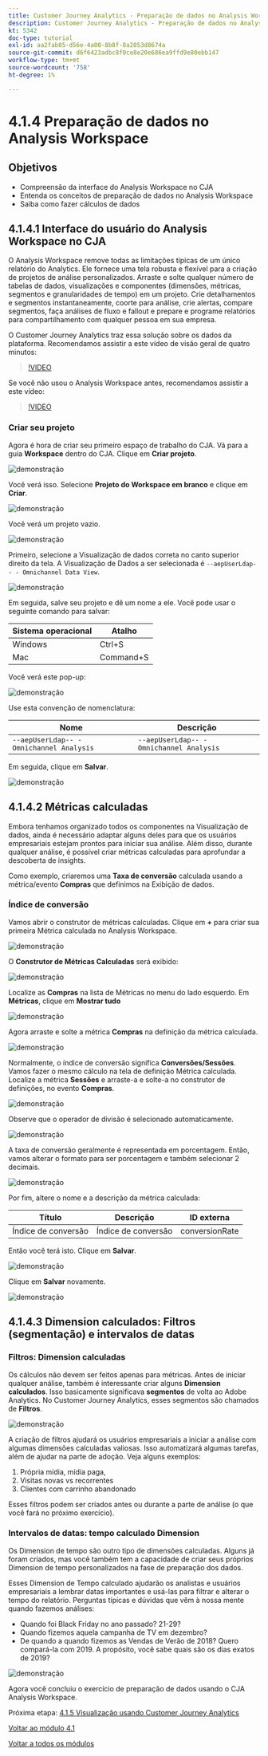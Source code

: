 ```yaml
---
title: Customer Journey Analytics - Preparação de dados no Analysis Workspace
description: Customer Journey Analytics - Preparação de dados no Analysis Workspace
kt: 5342
doc-type: tutorial
exl-id: aa2fab85-d56e-4a00-8b8f-8a2053d8674a
source-git-commit: d6f6423adbc8f0ce8e20e686ea9ffd9e80ebb147
workflow-type: tm+mt
source-wordcount: '758'
ht-degree: 1%

---
```


# 4.1.4 Preparação de dados no Analysis Workspace

## Objetivos

- Compreensão da interface do Analysis Workspace no CJA
- Entenda os conceitos de preparação de dados no Analysis Workspace
- Saiba como fazer cálculos de dados

## 4.1.4.1 Interface do usuário do Analysis Workspace no CJA

O Analysis Workspace remove todas as limitações típicas de um único relatório do Analytics. Ele fornece uma tela robusta e flexível para a criação de projetos de análise personalizados. Arraste e solte qualquer número de tabelas de dados, visualizações e componentes (dimensões, métricas, segmentos e granularidades de tempo) em um projeto. Crie detalhamentos e segmentos instantaneamente, coorte para análise, crie alertas, compare segmentos, faça análises de fluxo e fallout e prepare e programe relatórios para compartilhamento com qualquer pessoa em sua empresa.

O Customer Journey Analytics traz essa solução sobre os dados da plataforma. Recomendamos assistir a este vídeo de visão geral de quatro minutos:

>[!VIDEO](https://video.tv.adobe.com/v/35109?quality=12&learn=on)

Se você não usou o Analysis Workspace antes, recomendamos assistir a este vídeo:

>[!VIDEO](https://video.tv.adobe.com/v/26266?quality=12&learn=on)

### Criar seu projeto

Agora é hora de criar seu primeiro espaço de trabalho do CJA. Vá para a guia **Workspace** dentro do CJA.
Clique em **Criar projeto**.

![demonstração](./images/prmenu.png)

Você verá isso. Selecione **Projeto do Workspace em branco** e clique em **Criar**.

![demonstração](./images/prmenu1.png)

Você verá um projeto vazio.

![demonstração](./images/premptyprojects.png)

Primeiro, selecione a Visualização de dados correta no canto superior direito da tela. A Visualização de Dados a ser selecionada é `--aepUserLdap-- - Omnichannel Data View`.

![demonstração](./images/prdv.png)

Em seguida, salve seu projeto e dê um nome a ele. Você pode usar o seguinte comando para salvar:

| Sistema operacional | Atalho |
| ----------------- |-------------| 
| Windows | Ctrl+S |
| Mac | Command+S |

Você verá este pop-up:

![demonstração](./images/prsave.png)

Use esta convenção de nomenclatura:

| Nome | Descrição |
| ----------------- |-------------| 
| `--aepUserLdap-- - Omnichannel Analysis` | `--aepUserLdap-- - Omnichannel Analysis` |

Em seguida, clique em **Salvar**.

![demonstração](./images/prsave2.png)

## 4.1.4.2 Métricas calculadas

Embora tenhamos organizado todos os componentes na Visualização de dados, ainda é necessário adaptar alguns deles para que os usuários empresariais estejam prontos para iniciar sua análise. Além disso, durante qualquer análise, é possível criar métricas calculadas para aprofundar a descoberta de insights.

Como exemplo, criaremos uma **Taxa de conversão** calculada usando a métrica/evento **Compras** que definimos na Exibição de dados.

### Índice de conversão

Vamos abrir o construtor de métricas calculadas. Clique em **+** para criar sua primeira Métrica calculada no Analysis Workspace.

![demonstração](./images/pradd.png)

O **Construtor de Métricas Calculadas** será exibido:

![demonstração](./images/prbuilder.png)

Localize as **Compras** na lista de Métricas no menu do lado esquerdo. Em **Métricas**, clique em **Mostrar tudo**

![demonstração](./images/calcbuildercr1.png)

Agora arraste e solte a métrica **Compras** na definição da métrica calculada.

![demonstração](./images/calcbuildercr2.png)

Normalmente, o índice de conversão significa **Conversões/Sessões**. Vamos fazer o mesmo cálculo na tela de definição Métrica calculada. Localize a métrica **Sessões** e arraste-a e solte-a no construtor de definições, no evento **Compras**.

![demonstração](./images/calcbuildercr3.png)

Observe que o operador de divisão é selecionado automaticamente.

![demonstração](./images/calcbuildercr4.png)

A taxa de conversão geralmente é representada em porcentagem. Então, vamos alterar o formato para ser porcentagem e também selecionar 2 decimais.

![demonstração](./images/calcbuildercr5.png)

Por fim, altere o nome e a descrição da métrica calculada:

| Título | Descrição | ID externa |
| ----------------- |-------------| -------------| 
| Índice de conversão | Índice de conversão | conversionRate |

Então você terá isto. Clique em **Salvar**.

![demonstração](./images/calcbuildercr6.png)

Clique em **Salvar** novamente.

![demonstração](./images/calcbuildercr6a.png)

## 4.1.4.3 Dimension calculados: Filtros (segmentação) e intervalos de datas

### Filtros: Dimension calculadas

Os cálculos não devem ser feitos apenas para métricas. Antes de iniciar qualquer análise, também é interessante criar alguns **Dimension calculados**. Isso basicamente significava **segmentos** de volta ao Adobe Analytics. No Customer Journey Analytics, esses segmentos são chamados de **Filtros**.

![demonstração](./images/prfilters.png)

A criação de filtros ajudará os usuários empresariais a iniciar a análise com algumas dimensões calculadas valiosas. Isso automatizará algumas tarefas, além de ajudar na parte de adoção. Veja alguns exemplos:

1. Própria mídia, mídia paga,
2. Visitas novas vs recorrentes
3. Clientes com carrinho abandonado

Esses filtros podem ser criados antes ou durante a parte de análise (o que você fará no próximo exercício).

### Intervalos de datas: tempo calculado Dimension

Os Dimension de tempo são outro tipo de dimensões calculadas. Alguns já foram criados, mas você também tem a capacidade de criar seus próprios Dimension de tempo personalizados na fase de preparação dos dados.

Esses Dimension de Tempo calculado ajudarão os analistas e usuários empresariais a lembrar datas importantes e usá-las para filtrar e alterar o tempo do relatório. Perguntas típicas e dúvidas que vêm à nossa mente quando fazemos análises:

- Quando foi Black Friday no ano passado? 21-29?
- Quando fizemos aquela campanha de TV em dezembro?
- De quando a quando fizemos as Vendas de Verão de 2018? Quero compará-la com 2019. A propósito, você sabe quais são os dias exatos de 2019?

![demonstração](./images/timedimensions.png)

Agora você concluiu o exercício de preparação de dados usando o CJA Analysis Workspace.

Próxima etapa: [4.1.5 Visualização usando Customer Journey Analytics](./ex5.md)

[Voltar ao módulo 4.1](./customer-journey-analytics-build-a-dashboard.md)

[Voltar a todos os módulos](./../../../overview.md)
